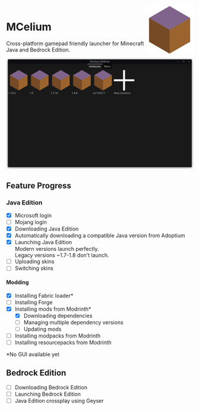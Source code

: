 <img align="right" width="128" height="128" src="icon.png">

# MCelium
Cross-platform gamepad friendly launcher for Minecraft Java and Bedrock Edition.

![](screenshots/launcher.png)

## Feature Progress
### Java Edition
- [x] Microsoft login  
- [ ] Mojang login  
- [x] Downloading Java Edition  
- [x] Automatically downloading a compatible Java version from Adoptium
- [x] Launching Java Edition  
	Modern versions launch perfectly.  
	Legacy versions ~1.7-1.8 don't launch.  
- [ ] Uploading skins
- [ ] Switching skins
#### Modding
- [x] Installing Fabric loader*  
- [ ] Installing Forge
- [x] Installing mods from Modrinth*  
	- [x] Downloading dependencies
	- [ ] Managing multiple dependency versions  
	- [ ] Updating mods
- [ ] Installing modpacks from Modrinth  
- [ ] Installing resourcepacks from Modrinth  

*No GUI available yet 

## Bedrock Edition
- [ ] Downloading Bedrock Edition
- [ ] Launching Bedrock Edition
- [ ] Java Edition crossplay using Geyser